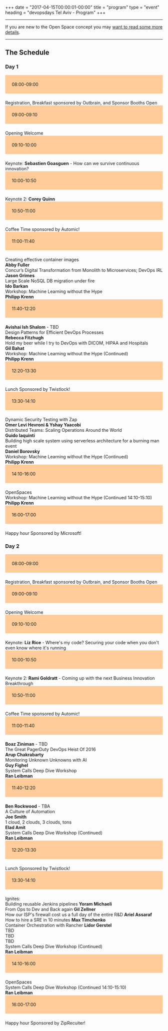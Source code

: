 +++
date = "2017-04-15T00:00:01-00:00"
title = "program"
type = "event"
heading = "devopsdays Tel Aviv - Program"
+++

<style type="text/css">
.box-grey{padding:1.5em;margin-bottom:1.5em;background:#e7e3e3}
.box-lightorange{padding:1.5em;margin-bottom:1.5em;background:#ffcc99}
.centerstyle {text-align:center;}
</style>


<div class = "row">
  <div class = "col-md-10">
    <hr />
    If you are new to the Open Space concept you may <a href="/pages/open-space-format">want to read some more details</a>.
    <hr />
  </div>
</div>

<div class = "row">
  <div class = "col-md-12">
    <h2>The Schedule</h2>
  </div>
</div>


<div class = "row">
  <div class = "col-md-12">
    <h3>Day 1</h3>
  </div>
</div>
<!-- this div is repeated for each timeslot -->
<div class = "row">
  <div class = "box-lightorange col-md-2 col-md-offset-0">
    <time>08:00-09:00</time>
  </div>
  <div class = "col-md-8 col-md-offset-2 box">
    Registration, Breakfast sponsored by Outbrain, and Sponsor Booths Open
  </div>
</div> <!-- end timeslot div -->
<!-- this div is repeated for each timeslot -->
<div class = "row">
  <div class = "box-lightorange col-md-2 col-md-offset-0">
    <time>09:00-09:10</time>
  </div>
  <div class = "col-md-8 col-md-offset-2 box">
    Opening Welcome <br />
    
  </div>
</div> <!-- end timeslot div -->
<!-- this div is repeated for each timeslot -->
<div class = "row">
  <div class = "box-lightorange col-md-2 col-md-offset-0">
    <time>09:10-10:00</time>
  </div>
  <div class = "col-md-8 col-md-offset-2 box">
    Keynote: <strong>Sebastien Goasguen</strong> - How can we survive continuous innovation?
  </div>
</div> <!-- end timeslot div -->
<!-- this div is repeated for each timeslot -->
<div class = "row">
  <div class = "box-lightorange col-md-2 col-md-offset-0">
    <time>10:00-10:50</time>
  </div>
  <div class = "col-md-8 col-md-offset-2 box">
    Keynote 2: <strong>Corey Quinn</strong>
  </div>
</div> <!-- end timeslot div -->
<!-- this div is repeated for each timeslot -->
<div class = "row">
  <div class = "box-lightorange col-md-2 col-md-offset-0">
    <time>10:50-11:00</time>
  </div>
  <div class = "col-md-8 col-md-offset-2 box">
    Coffee Time sponsored by Automic!
  </div>
</div> <!-- end timeslot div -->
<!-- this div is repeated for each timeslot -->
<div class = "row">
  <div class = "box-lightorange col-md-2 col-md-offset-0">
    <time>11:00-11:40</time>
  </div>
  <div class = "col-md-2 col-md-offset-0 box">
    Creating effective container images <br/> <strong>Abby Fuller</strong></div>
  <div class = "col-md-2 col-md-offset-3 box">
    Concur’s Digital Transformation from Monolith to Microservices; DevOps IRL <br/> <strong>Jason Grimes</strong></div>
  <div class = "col-md-2 col-md-offset-6 box">
    Large Scale NoSQL DB migration under fire <br/> <strong>Ido Barkan</strong>  </div>
  <div class = "col-md-2 col-md-offset-9 box">
    Workshop: Machine Learning without the Hype <br/> <strong>Philipp Krenn</strong>  </div>
</div> <!-- end timeslot div -->
<!-- this div is repeated for each timeslot -->
<div class = "row">
  <div class = "box-lightorange col-md-2 col-md-offset-0">
    <time>11:40-12:20</time>
  </div>
  <div class = "col-md-2 col-md-offset-0 box">
    <strong>Avishai Ish Shalom</strong> - TBD</div>
  <div class = "col-md-2 col-md-offset-3 box">
    Design Patterns for Efficient DevOps Processes <br/> <strong>Rebecca Fitzhugh</strong></div>
  <div class = "col-md-2 col-md-offset-6 box">
    Hold my beer while I try to DevOps with DICOM, HIPAA and Hospitals <br/> <strong>Gil Bahat</strong></div>
  <div class = "col-md-2 col-md-offset-9 box">
    Workshop: Machine Learning without the Hype (Continued) <br/> <strong>Philipp Krenn</strong>  </div>
</div> <!-- end timeslot div -->
<!-- this div is repeated for each timeslot -->
<div class = "row">
  <div class = "box-lightorange col-md-2 col-md-offset-0">
    <time>12:20-13:30</time>
  </div>
  <div class = "col-md-8 col-md-offset-2 box">
    Lunch Sponsored by Twistlock!
  </div>
</div> <!-- end timeslot div -->
<!-- this div is repeated for each timeslot -->
<div class = "row">
  <div class = "box-lightorange col-md-2 col-md-offset-0">
    <time>13:30-14:10</time>
  </div>
  <div class = "col-md-2 col-md-offset-0 box">
    Dynamic Security Testing with Zap <br/> <strong>Omer Levi Hevroni & Yshay Yaacobi</strong></div>
  <div class = "col-md-2 col-md-offset-3 box">
    Distributed Teams: Scaling Operations Around the World <br/> <strong>Guido Iaquinti</strong></div>
  <div class = "col-md-2 col-md-offset-6 box">
    Building high scale system using serverless architecture for a burning man event <br/> <strong>Daniel Borovsky</strong></div>
  <div class = "col-md-2 col-md-offset-9 box">
    Workshop: Machine Learning without the Hype (Continued) <br/> <strong>Philipp Krenn</strong>  </div>
</div> <!-- end timeslot div -->
<!-- this div is repeated for each timeslot -->
<div class = "row">
  <div class = "box-lightorange col-md-2 col-md-offset-0">
    <time>14:10-16:00</time>
  </div>
  <div class = "col-md-2 col-md-offset-0 box">
    OpenSpaces</div>
  <div class = "col-md-2 col-md-offset-3 box">
     </div>
  <div class = "col-md-2 col-md-offset-6 box">
     </div>
  <div class = "col-md-2 col-md-offset-8 box">
    Workshop: Machine Learning without the Hype (Continued 14:10-15:10) <br><strong>Philipp Krenn</strong></div>
</div> <!-- end timeslot div -->
<!-- this div is repeated for each timeslot -->
<div class = "row">
  <div class = "box-lightorange col-md-2 col-md-offset-0">
    <time>16:00-17:00</time>
  </div>
  <div class = "col-md-8 col-md-offset-2 box">
  Happy hour Sponsored by Microsoft!
  </div>
</div> <!-- end timeslot div -->
<!-- end day 1 -->

<div class = "row">
  <div class = "col-md-12">
    <h3>Day 2</h3>
  </div>
</div>
<!-- this div is repeated for each timeslot -->
<div class = "row">
  <div class = "box-lightorange col-md-2 col-md-offset-0">
    <time>08:00-09:00</time>
  </div>
  <div class = "col-md-8 col-md-offset-2 box">
    Registration, Breakfast sponsored by Outbrain, and Sponsor Booths Open
  </div>
</div> <!-- end timeslot div -->
<!-- this div is repeated for each timeslot -->
<div class = "row">
  <div class = "box-lightorange col-md-2 col-md-offset-0">
    <time>09:00-09:10</time>
  </div>
  <div class = "col-md-8 col-md-offset-2 box">
    Opening Welcome <br />

  </div>
</div> <!-- end timeslot div -->
<!-- this div is repeated for each timeslot -->
<div class = "row">
  <div class = "box-lightorange col-md-2 col-md-offset-0">
    <time>09:10-10:00</time>
  </div>
  <div class = "col-md-8 col-md-offset-2 box">
    Keynote: <strong>Liz Rice</strong> - Where's my code? Securing your code when you don't even know where it's running
  </div>
</div> <!-- end timeslot div -->
<!-- this div is repeated for each timeslot -->
<div class = "row">
  <div class = "box-lightorange col-md-2 col-md-offset-0">
    <time>10:00-10:50</time>
  </div>
  <div class = "col-md-8 col-md-offset-2 box">
    Keynote 2: <strong>Rami Goldratt</strong> - Coming up with the next Business Innovation Breakthrough
  </div>
</div> <!-- end timeslot div -->
<!-- this div is repeated for each timeslot -->
<div class = "row">
  <div class = "box-lightorange col-md-2 col-md-offset-0">
    <time>10:50-11:00</time>
  </div>
  <div class = "col-md-8 col-md-offset-2 box">
    Coffee Time sponsored by Automic!
  </div>
</div> <!-- end timeslot div -->
<!-- this div is repeated for each timeslot -->
<div class = "row">
  <div class = "box-lightorange col-md-2 col-md-offset-0">
    <time>11:00-11:40</time>
  </div>
  <div class = "col-md-2 col-md-offset-0 box">
    <strong>Boaz Ziniman</strong> - TBD</div>
  <div class = "col-md-2 col-md-offset-3 box">
    The Great PagerDuty DevOps Heist Of 2016 <br/> <strong>Arup Chakrabarty</strong></div>
  <div class = "col-md-2 col-md-offset-6 box">
    Monitoring Unknown Unknowns with AI <br/> <strong>Guy Fighel</strong></div>
  <div class = "col-md-2 col-md-offset-8 box">
    System Calls Deep Dive Workshop <br/> <strong>Ran Leibman</strong></div>
</div> <!-- end timeslot div -->
<!-- this div is repeated for each timeslot -->
<div class = "row">
  <div class = "box-lightorange col-md-2 col-md-offset-0">
    <time>11:40-12:20</time>
  </div>
  <div class = "col-md-2 col-md-offset-0 box">
    <strong>Ben Rockwood</strong> - TBA</div>
  <div class = "col-md-2 col-md-offset-3 box">
    A Culture of Automation <br/> <strong>Joe Smith</strong></div>
  <div class = "col-md-2 col-md-offset-6 box">
    1 cloud, 2 clouds, 3 clouds, tons <br/> <strong>Elad Amit</strong></div>
  <div class = "col-md-2 col-md-offset-8 box">
    System Calls Deep Dive Workshop (Continued) <br/> <strong>Ran Leibman</strong></div>
</div> <!-- end timeslot div -->
<!-- this div is repeated for each timeslot -->
<div class = "row">
  <div class = "box-lightorange col-md-2 col-md-offset-0">
    <time>12:20-13:30</time>
  </div>
  <div class = "col-md-8 col-md-offset-2 box">
    Lunch Sponsored by Twistlock!
  </div>
</div> <!-- end timeslot div -->
<!-- this div is repeated for each timeslot -->
<div class = "row">
  <div class = "box-lightorange col-md-2 col-md-offset-0">
    <time>13:30-14:10</time>
  </div>
  <div class = "col-md-6 col-md-offset-2 box">
    Ignites: <br/>
    Building reusable Jenkins pipelines <strong>Yoram Michaeli</strong> <br/>
    From Ops to Dev and Back again <strong>Gil Zellner</strong> <br/>
    How our ISP's firewall cost us a full day of the entire R&D <strong>Ariel Assaraf</strong> <br/>
    How to hire a SRE in 10 minutes <strong>Max Timchenko</strong> <br/>
    Container Orchestration with Rancher <strong>Lidor Gerstel</strong> <br/>
    TBD <br/>
    TBD <br/>
    TBD</div>
  <div class = "col-md-2 col-md-offset-8 box">
    System Calls Deep Dive Workshop (Continued) <br/> <strong>Ran Leibman</strong></div>
</div> <!-- end timeslot div -->
<!-- this div is repeated for each timeslot -->
<div class = "row">
  <div class = "box-lightorange col-md-2 col-md-offset-0">
    <time>14:10-16:00</time>
  </div>
  <div class = "col-md-2 col-md-offset-0 box">
    OpenSpaces</div>
  <div class = "col-md-2 col-md-offset-3 box">
     </div>
  <div class = "col-md-2 col-md-offset-6 box">
     </div>
  <div class = "col-md-2 col-md-offset-8 box">
    System Calls Deep Dive Workshop (Continued 14:10-15:10) <br/> <strong>Ran Leibman</strong></div>
</div> <!-- end timeslot div -->
<!-- this div is repeated for each timeslot -->
<div class = "row">
  <div class = "box-lightorange col-md-2 col-md-offset-0">
    <time>16:00-17:00</time>
  </div>
  <div class = "col-md-8 col-md-offset-2 box">
  Happy hour Sponsored by ZipRecuiter!
  </div>
</div> <!-- end timeslot div -->
<!-- end day 2 -->
